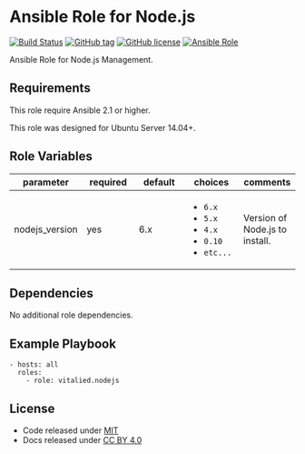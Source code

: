 Ansible Role for Node.js
====================

[![Build Status](https://travis-ci.org/vitalied/ansible-role-nodejs.svg?branch=master)](https://travis-ci.org/vitalied/ansible-role-nodejs)
[![GitHub tag](https://img.shields.io/github/tag/vitalied/ansible-role-nodejs.svg)](https://github.com/vitalied/ansible-role-nodejs)
[![GitHub license](https://img.shields.io/github/license/vitalied/ansible-role-nodejs.svg)](https://github.com/vitalied/ansible-role-nodejs/blob/master/LICENSE)
[![Ansible Role](https://img.shields.io/ansible/role/8589.svg)](https://galaxy.ansible.com/vitalied/nodejs)

Ansible Role for Node.js Management.

Requirements
------------

This role require Ansible 2.1 or higher.

This role was designed for Ubuntu Server 14.04+.

Role Variables
--------------

<table>
<colgroup>
<col width="20%" />
<col width="20%" />
<col width="20%" />
<col width="20%" />
<col width="20%" />
</colgroup>
<thead>
<tr class="header">
<th>parameter</th>
<th>required</th>
<th>default</th>
<th>choices</th>
<th>comments</th>
</tr>
</thead>
<tbody>
<tr class="odd">
<td>nodejs_version</td>
<td>yes</td>
<td>6.x</td>
<td><ul>
<li><code>6.x</code></li>
<li><code>5.x</code></li>
<li><code>4.x</code></li>
<li><code>0.10</code></li>
<li><code>etc...</code></li>
</ul></td>
<td>Version of Node.js to install.</td>
</tr>
</tbody>
</table>

Dependencies
------------

No additional role dependencies.

Example Playbook
----------------

    - hosts: all
      roles:
        - role: vitalied.nodejs

License
-------

-   Code released under [MIT](https://github.com/vitalied/ansible-role-nodejs/blob/master/LICENSE)
-   Docs released under [CC BY 4.0](http://creativecommons.org/licenses/by/4.0/)
